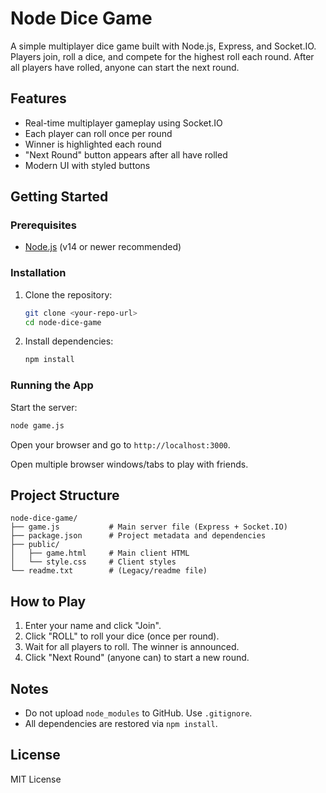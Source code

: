 # Node Dice Game

A simple multiplayer dice game built with Node.js, Express, and Socket.IO. Players join, roll a dice, and compete for the highest roll each round. After all players have rolled, anyone can start the next round.

## Features
- Real-time multiplayer gameplay using Socket.IO
- Each player can roll once per round
- Winner is highlighted each round
- "Next Round" button appears after all have rolled
- Modern UI with styled buttons

## Getting Started

### Prerequisites
- [Node.js](https://nodejs.org/) (v14 or newer recommended)

### Installation
1. Clone the repository:
   ```sh
   git clone <your-repo-url>
   cd node-dice-game
   ```
2. Install dependencies:
   ```sh
   npm install
   ```

### Running the App
Start the server:
```sh
node game.js
```

Open your browser and go to `http://localhost:3000`.

Open multiple browser windows/tabs to play with friends.

## Project Structure
```
node-dice-game/
├── game.js           # Main server file (Express + Socket.IO)
├── package.json      # Project metadata and dependencies
├── public/
│   ├── game.html     # Main client HTML
│   └── style.css     # Client styles
└── readme.txt        # (Legacy/readme file)
```

## How to Play
1. Enter your name and click "Join".
2. Click "ROLL" to roll your dice (once per round).
3. Wait for all players to roll. The winner is announced.
4. Click "Next Round" (anyone can) to start a new round.

## Notes
- Do not upload `node_modules` to GitHub. Use `.gitignore`.
- All dependencies are restored via `npm install`.

## License
MIT License
